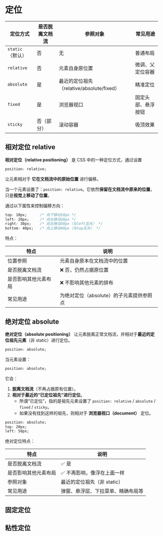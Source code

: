 # 定位

| 定位方式         | 是否脱离文档流 | 参照对象                                  | 常见用途           |
| ---------------- | -------------- | ----------------------------------------- | ------------------ |
| `static`（默认） | 否             | 无                                        | 普通布局           |
| `relative`       | 否             | 元素自身原位置                            | 微调、父定位容器   |
| `absolute`       | 是             | 最近的定位祖先（relative/absolute/fixed） | 精准定位           |
| `fixed`          | 是             | 浏览器视口                                | 固定头部、悬浮按钮 |
| `sticky`         | 否（部分）     | 滚动容器                                  | 吸顶效果           |

## 相对定位 relative

**相对定位（relative positioning）** 是 CSS 中的一种定位方式，通过设置

```css
position: relative;
```

让元素相对于 **它在文档流中的原始位置** 进行偏移。

当一个元素设置了：`position: relative`。它依然**保留在文档流中原来的位置**，只是**视觉上移动了位置**。

通过以下属性来控制偏移方向：

```css
top: 10px;      /* 向下移动10px */
left: 20px;     /* 向右移动20px */
right: 30px;    /* 向左移动30px（与left互斥） */
bottom: 40px;   /* 向上移动40px（与top互斥） */
```

特点：

| 特点                 | 说明                                     |
| -------------------- | ---------------------------------------- |
| 位置参照             | 元素自身原本在文档流中的位置             |
| 是否脱离文档流       | ❌ 否，仍然占据原位置                     |
| 是否影响其他元素布局 | ❌ 不影响其他元素的排布                   |
| 常见用途             | 为绝对定位（absolute）的子元素提供参照点 |

## 绝对定位 absolute

**绝对定位（absolute positioning）** 让元素脱离正常文档流，并相对于**最近的定位祖先元素**（非 static）进行定位。

```css
position: absolute;
```

当元素设置：

```css
position: absolute;
```

它会：

1. **脱离文档流**（不再占据原有位置）。
2. **相对于最近的“已定位祖先”进行定位**。
   - 所谓“已定位”，指的是祖先元素设置了 `position: relative` / `absolute` / `fixed` / `sticky`。
   - 如果没有找到这样的祖先，则相对于 **浏览器视口（document）** 定位。

```css
position: absolute;
top: 20px;
left: 50px;
```

绝对定位特点：

| 特点                 | 说明                               |
| -------------------- | ---------------------------------- |
| 是否脱离文档流       | ✅ 是                               |
| 是否影响其他元素布局 | ✅ 不再影响，像浮在上面一样         |
| 参照对象             | 最近的定位祖先（非 static）        |
| 常见用途             | 弹窗、悬浮层、下拉菜单、精确布局等 |





## 固定定位







## 粘性定位

